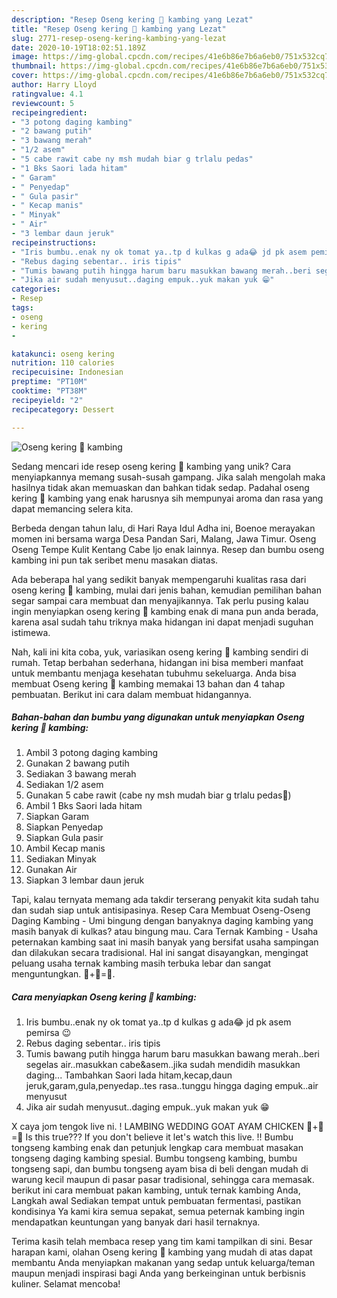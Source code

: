 ```yaml
---
description: "Resep Oseng kering 🐐 kambing yang Lezat"
title: "Resep Oseng kering 🐐 kambing yang Lezat"
slug: 2771-resep-oseng-kering-kambing-yang-lezat
date: 2020-10-19T18:02:51.189Z
image: https://img-global.cpcdn.com/recipes/41e6b86e7b6a6eb0/751x532cq70/oseng-kering-🐐-kambing-foto-resep-utama.jpg
thumbnail: https://img-global.cpcdn.com/recipes/41e6b86e7b6a6eb0/751x532cq70/oseng-kering-🐐-kambing-foto-resep-utama.jpg
cover: https://img-global.cpcdn.com/recipes/41e6b86e7b6a6eb0/751x532cq70/oseng-kering-🐐-kambing-foto-resep-utama.jpg
author: Harry Lloyd
ratingvalue: 4.1
reviewcount: 5
recipeingredient:
- "3 potong daging kambing"
- "2 bawang putih"
- "3 bawang merah"
- "1/2 asem"
- "5 cabe rawit cabe ny msh mudah biar g trlalu pedas"
- "1 Bks Saori lada hitam"
- " Garam"
- " Penyedap"
- " Gula pasir"
- " Kecap manis"
- " Minyak"
- " Air"
- "3 lembar daun jeruk"
recipeinstructions:
- "Iris bumbu..enak ny ok tomat ya..tp d kulkas g ada😂 jd pk asem pemirsa 😉"
- "Rebus daging sebentar.. iris tipis"
- "Tumis bawang putih hingga harum baru masukkan bawang merah..beri segelas air..masukkan cabe&amp;asem..jika sudah mendidih masukkan daging... Tambahkan Saori lada hitam,kecap,daun jeruk,garam,gula,penyedap..tes rasa..tunggu hingga daging empuk..air menyusut"
- "Jika air sudah menyusut..daging empuk..yuk makan yuk 😁"
categories:
- Resep
tags:
- oseng
- kering
- 

katakunci: oseng kering  
nutrition: 110 calories
recipecuisine: Indonesian
preptime: "PT10M"
cooktime: "PT38M"
recipeyield: "2"
recipecategory: Dessert

---
```



![Oseng kering 🐐 kambing](https://img-global.cpcdn.com/recipes/41e6b86e7b6a6eb0/751x532cq70/oseng-kering-🐐-kambing-foto-resep-utama.jpg)

Sedang mencari ide resep oseng kering 🐐 kambing yang unik? Cara menyiapkannya memang susah-susah gampang. Jika salah mengolah maka hasilnya tidak akan memuaskan dan bahkan tidak sedap. Padahal oseng kering 🐐 kambing yang enak harusnya sih mempunyai aroma dan rasa yang dapat memancing selera kita.

Berbeda dengan tahun lalu, di Hari Raya Idul Adha ini, Boenoe merayakan momen ini bersama warga Desa Pandan Sari, Malang, Jawa Timur. Oseng Oseng Tempe Kulit Kentang Cabe Ijo enak lainnya. Resep dan bumbu oseng kambing ini pun tak seribet menu masakan diatas.

Ada beberapa hal yang sedikit banyak mempengaruhi kualitas rasa dari oseng kering 🐐 kambing, mulai dari jenis bahan, kemudian pemilihan bahan segar sampai cara membuat dan menyajikannya. Tak perlu pusing kalau ingin menyiapkan oseng kering 🐐 kambing enak di mana pun anda berada, karena asal sudah tahu triknya maka hidangan ini dapat menjadi suguhan istimewa.


Nah, kali ini kita coba, yuk, variasikan oseng kering 🐐 kambing sendiri di rumah. Tetap berbahan sederhana, hidangan ini bisa memberi manfaat untuk membantu menjaga kesehatan tubuhmu sekeluarga. Anda bisa membuat Oseng kering 🐐 kambing memakai 13 bahan dan 4 tahap pembuatan. Berikut ini cara dalam membuat hidangannya.

<!--inarticleads1-->

##### Bahan-bahan dan bumbu yang digunakan untuk menyiapkan Oseng kering 🐐 kambing:

1. Ambil 3 potong daging kambing
1. Gunakan 2 bawang putih
1. Sediakan 3 bawang merah
1. Sediakan 1/2 asem
1. Gunakan 5 cabe rawit (cabe ny msh mudah biar g trlalu pedas🤣)
1. Ambil 1 Bks Saori lada hitam
1. Siapkan  Garam
1. Siapkan  Penyedap
1. Siapkan  Gula pasir
1. Ambil  Kecap manis
1. Sediakan  Minyak
1. Gunakan  Air
1. Siapkan 3 lembar daun jeruk


Tapi, kalau ternyata memang ada takdir terserang penyakit kita sudah tahu dan sudah siap untuk antisipasinya. Resep Cara Membuat Oseng-Oseng Daging Kambing - Umi bingung dengan banyaknya daging kambing yang masih banyak di kulkas? atau bingung mau. Cara Ternak Kambing - Usaha peternakan kambing saat ini masih banyak yang bersifat usaha sampingan dan dilakukan secara tradisional. Hal ini sangat disayangkan, mengingat peluang usaha ternak kambing masih terbuka lebar dan sangat menguntungkan. 🐐+🐐=🐔. 

<!--inarticleads2-->

##### Cara menyiapkan Oseng kering 🐐 kambing:

1. Iris bumbu..enak ny ok tomat ya..tp d kulkas g ada😂 jd pk asem pemirsa 😉
1. Rebus daging sebentar.. iris tipis
1. Tumis bawang putih hingga harum baru masukkan bawang merah..beri segelas air..masukkan cabe&amp;asem..jika sudah mendidih masukkan daging... Tambahkan Saori lada hitam,kecap,daun jeruk,garam,gula,penyedap..tes rasa..tunggu hingga daging empuk..air menyusut
1. Jika air sudah menyusut..daging empuk..yuk makan yuk 😁


X caya jom tengok live ni. ! LAMBING WEDDING GOAT AYAM CHICKEN 🐐+🐐=🐔 Is this true??? If you don&#39;t believe it let&#39;s watch this live. !! Bumbu tongseng kambing enak dan petunjuk lengkap cara membuat masakan tongseng daging kambing spesial. Bumbu tongseng kambing, bumbu tongseng sapi, dan bumbu tongseng ayam bisa di beli dengan mudah di warung kecil maupun di pasar pasar tradisional, sehingga cara memasak. berikut ini cara membuat pakan kambing, untuk ternak kambing Anda, Langkah awal Sediakan tempat untuk pembuatan fermentasi, pastikan kondisinya Ya kami kira semua sepakat, semua peternak kambing ingin mendapatkan keuntungan yang banyak dari hasil ternaknya. 

Terima kasih telah membaca resep yang tim kami tampilkan di sini. Besar harapan kami, olahan Oseng kering 🐐 kambing yang mudah di atas dapat membantu Anda menyiapkan makanan yang sedap untuk keluarga/teman maupun menjadi inspirasi bagi Anda yang berkeinginan untuk berbisnis kuliner. Selamat mencoba!
